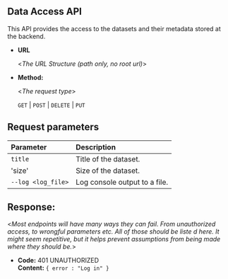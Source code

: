 **Data Access API**
----
  This API provides the access to the datasets and their metadata stored at the backend.

* **URL**

  <_The URL Structure (path only, no root url)_>

* **Method:**
  
  <_The request type_>

  `GET` | `POST` | `DELETE` | `PUT`

## **Request parameters**
| Parameter | Description                                                                                 |
|:-------------------|:--------------------------------------------------------------------------------------------|
| `title`    | Title of the dataset. |
| 'size' | Size of the dataset.                |
| `--log <log_file>` | Log console output to a file.                                                               |


 


 ## **Response:**

  <_Most endpoints will have many ways they can fail. From unauthorized access, to wrongful parameters etc. All of those should be liste d here. It might seem repetitive, but it helps prevent assumptions from being made where they should be._>

  * **Code:** 401 UNAUTHORIZED <br />
    **Content:** `{ error : "Log in" }`


